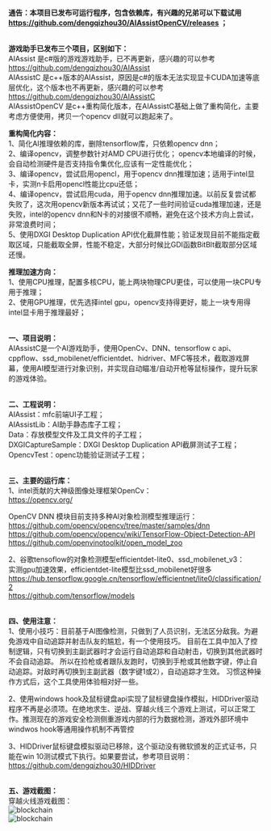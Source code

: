 
**通告：本项目已发布可运行程序，包含依赖库，有兴趣的兄弟可以下载试用 https://github.com/dengqizhou30/AIAssistOpenCV/releases ；**<br><br>


**游戏助手已发布三个项目，区别如下：**<br>
AIAssist 是c#版的游戏游戏助手，已不再更新，感兴趣的可以参考 https://github.com/dengqizhou30/AIAssist <br>
AIAssistC 是c++版本的AIAssist，原因是c#的版本无法实现显卡CUDA加速等底层优化，这个版本也不再更新，感兴趣的可以参考 https://github.com/dengqizhou30/AIAssistC <br>
AIAssistOpenCV 是c++重构简化版本，在AIAssistC基础上做了重构简化，主要考虑方便使用，拷贝一个opencv dll就可以跑起来了。<br>


**重构简化内容：** <br>
1、简化AI推理依赖的库，删除tensorflow库，只依赖opencv dnn；<br>
2、编译opencv，调整参数针对AMD CPU进行优化； opencv本地编译的时候，会自动检测硬件是否支持指令集优化,应该有一定性能优化；<br>
3、编译opencv，尝试启用opencl，用于opencv dnn推理加速；适用于intel显卡，实测n卡启用opencl性能比cpu还低；<br>
4、编译opencv，尝试启用cuda，用于opencv dnn推理加速。以前反复尝试都失败了，这次用opencv新版本再试试；又花了一些时间验证cuda推理加速，还是失败，intel的opencv dnn和N卡的对接很不顺畅，避免在这个技术方向上尝试，非常浪费时间；<br>
5、使用DXGI Desktop Duplication API优化截屏性能；验证发现目前不能指定截取区域，只能截取全屏，性能不稳定，大部分时候比GDI函数BitBlt截取部分区域还慢。<br>

**推理加速方向：** <br>
1、使用CPU推理，配置多核CPU，能上两块物理CPU更佳，可以使用一块CPU专用于推理；<br>
2、使用GPU推理，优先选择intel gpu，opencv支持得更好，能上一块专用得intel显卡用于推理最好；<br>
<br>


**一、项目说明：**<br>
AIAssistC是一个AI游戏助手，使用OpenCv、DNN、tensorflow c api、cppflow、ssd_mobilenet/efficientdet、hidriver、MFC等技术，截取游戏屏幕，使用AI模型进行对象识别，并实现自动瞄准/自动开枪等鼠标操作，提升玩家的游戏体验。<br>
<br>

**二、工程说明：**<br>
AIAssist：mfc前端UI子工程；<br>
AIAssistLib：AI助手静态库子工程；<br>
Data：存放模型文件及工具文件的子工程；<br>
DXGICaptureSample：DXGI Desktop Duplication API截屏测试子工程；<br>
OpencvTest：openc功能验证测试子工程；<br>
<br>

**三、主要的运行库：**<br>
1、intel贡献的大神级图像处理框架OpenCv：<br>
https://opencv.org/ <br>

OpenCV DNN 模块目前支持多种AI对象检测模型推理运行：<br>
https://github.com/opencv/opencv/tree/master/samples/dnn <br>
https://github.com/opencv/opencv/wiki/TensorFlow-Object-Detection-API <br>
https://github.com/openvinotoolkit/open_model_zoo <br>

2、谷歌tensoflow的对象检测模型efficientdet-lite0、ssd_mobilenet_v3： <br>
实测gpu加速效果，efficientdet-lite模型比ssd_mobilenet好很多 <br>
https://hub.tensorflow.google.cn/tensorflow/efficientnet/lite0/classification/2 <br>
https://github.com/tensorflow/models <br>
<br>

**四、使用注意：**<br>
1、使用小技巧：目前基于AI图像检测，只做到了人员识别，无法区分敌我。为避免游戏中自动追踪并射击队友的尴尬，有一个使用技巧。
目前在工具中加入了控制逻辑，只有切换到主副武器时才会运行自动追踪和自动射击，切换到其他武器时不会自动追踪。
所以在捡枪或者跟队友跑时，切换到手枪或其他数字键，停止自动追踪。对敌时再切换到主副武器（数字键1或2），自动追踪才生效。
习惯这种操作方式后，这个工具使用体验相对好一些。<br>

2、使用windows hook及鼠标键盘api实现了鼠标键盘操作模拟，HIDDriver驱动程序不再是必须项。在绝地求生、逆战、穿越火线三个游戏上测试，可以正常工作。推测现在的游戏安全检测侧重游戏内部的行为数据检测，游戏外部环境中windwos hook等通用操作机制不再管控<br>

3、HIDDriver鼠标键盘模拟驱动已移除，这个驱动没有微软颁发的正式证书，只能在win 10测试模式下执行。如果要尝试，参考项目说明： <br>
https://github.com/dengqizhou30/HIDDriver <br>
<br>

**五、游戏截图：**<br>
穿越火线游戏截图：<br>
![blockchain](https://github.com/dengqizhou30/AIAssistOpenCV/blob/master/Data/img/chuanyuehuoxian21.png)</br>
![blockchain](https://github.com/dengqizhou30/AIAssistOpenCV/blob/master/Data/img/chuanyuehuoxian2.png)</br>
